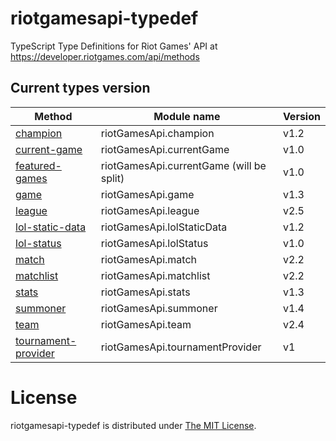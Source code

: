 # riotgamesapi-typedef
TypeScript Type Definitions for Riot Games' API at https://developer.riotgames.com/api/methods

## Current types version
| Method        	| Module name | Version 	|
|-----------------	|----------- |------	|
| [champion](https://developer.riotgames.com/api/methods#!/1015)        	| riotGamesApi.champion | v1.2 |
| [current-game](https://developer.riotgames.com/api/methods#!/976)    	| riotGamesApi.currentGame | v1.0 |
| [featured-games](https://developer.riotgames.com/api/methods#!/977)  	| riotGamesApi.currentGame (will be split) | v1.0 |
| [game](https://developer.riotgames.com/api/methods#!/1016)            	| riotGamesApi.game | v1.3 |
| [league](https://developer.riotgames.com/api/methods#!/985)          	| riotGamesApi.league | v2.5 |
| [lol-static-data](https://developer.riotgames.com/api/methods#!/1055) 	| riotGamesApi.lolStaticData | v1.2 |
| [lol-status](https://developer.riotgames.com/api/methods#!/908)      	| riotGamesApi.lolStatus | v1.0 |
| [match](https://developer.riotgames.com/api/methods#!/1054)           	| riotGamesApi.match | v2.2 |
| [matchlist](https://developer.riotgames.com/api/methods#!/1053)         | riotGamesApi.matchlist | v2.2 |
| [stats](https://developer.riotgames.com/api/methods#!/1018)           	| riotGamesApi.stats | v1.3 |
| [summoner](https://developer.riotgames.com/api/methods#!/1017)        	| riotGamesApi.summoner	| v1.4 |
| [team](https://developer.riotgames.com/api/methods#!/986)            	| riotGamesApi.team | v2.4 |
| [tournament-provider](https://developer.riotgames.com/api/methods#!/1057) | riotGamesApi.tournamentProvider | v1 |

License
=======

riotgamesapi-typedef is distributed under [The MIT License](http://opensource.org/licenses/MIT).
